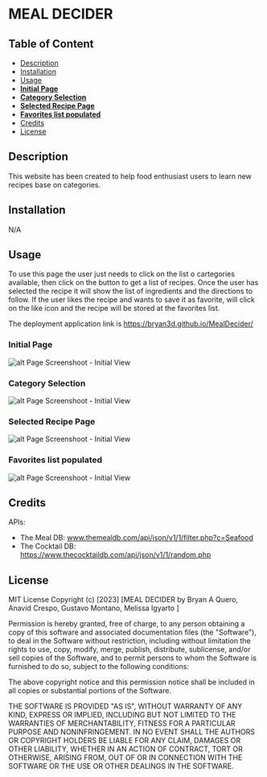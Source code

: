 # MEAL DECIDER

## Table of Content     
- [Description](#description)     
- [Installation](#installation)     
- [Usage](#usage)         
- [**Initial Page**](#initial-page)         
- [**Category Selection**](#category-selection)         
- [**Selected Recipe Page**](#selected-recipe-page)         
- [**Favorites list populated**](#favorites-list-populated)     
- [Credits](#credits)     
- [License](#license)  

## Description

This website has been created to help food enthusiast users to learn new recipes base on categories.

## Installation

N/A

## Usage

To use this page the user just needs to click on the list o cartegories available, then click on the button to get a list of recipes. Once the user has selected the recipe it will show the list of ingredients and the directions to follow. If the user likes the recipe and wants to save it as favorite, will click on the like icon and the recipe will be stored at the favorites list.

The deployment application link is https://bryan3d.github.io/MealDecider/

### **Initial Page**

![alt Page Screenshoot - Initial View](./assets/images/screenshoot-1.JPG)

### **Category Selection**

![alt Page Screenshoot - Initial View](./assets/images/screenshoot-2.JPG)

### **Selected Recipe Page**

![alt Page Screenshoot - Initial View](./assets/images/screenshoot-3.JPG)

### **Favorites list populated**

![alt Page Screenshoot - Initial View](./assets/images/screenshoot-4.JPG)

## Credits

APIs:

- The Meal DB: www.themealdb.com/api/json/v1/1/filter.php?c=Seafood
- The Cocktail DB: https://www.thecocktaildb.com/api/json/v1/1/random.php

## License

MIT License
Copyright (c) [2023] [MEAL DECIDER by Bryan A Quero, Anavid Crespo, Gustavo Montano, Melissa Igyarto ]

Permission is hereby granted, free of charge, to any person obtaining a copy of this software and associated documentation files (the "Software"), to deal in the Software without restriction, including without limitation the rights to use, copy, modify, merge, publish, distribute, sublicense, and/or sell copies of the Software, and to permit persons to whom the Software is furnished to do so, subject to the following conditions:

The above copyright notice and this permission notice shall be included in all copies or substantial portions of the Software.

THE SOFTWARE IS PROVIDED "AS IS", WITHOUT WARRANTY OF ANY KIND, EXPRESS OR IMPLIED, INCLUDING BUT NOT LIMITED TO THE WARRANTIES OF MERCHANTABILITY, FITNESS FOR A PARTICULAR PURPOSE AND NONINFRINGEMENT. IN NO EVENT SHALL THE AUTHORS OR COPYRIGHT HOLDERS BE LIABLE FOR ANY CLAIM, DAMAGES OR OTHER LIABILITY, WHETHER IN AN ACTION OF CONTRACT, TORT OR OTHERWISE, ARISING FROM, OUT OF OR IN CONNECTION WITH THE SOFTWARE OR THE USE OR OTHER DEALINGS IN THE SOFTWARE.
